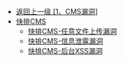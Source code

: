 - [返回上一级 [1、CMS漏洞]](/1、CMS漏洞)
- [快排CMS](/1、CMS漏洞/快排CMS/)
  - [快排CMS-任意文件上传漏洞](/1、CMS漏洞/快排CMS/快排CMS-任意文件上传漏洞.md)
  - [快排CMS-信息泄露漏洞](/1、CMS漏洞/快排CMS/快排CMS-信息泄露漏洞.md)
  - [快排CMS-后台XSS漏洞](/1、CMS漏洞/快排CMS/快排CMS-后台XSS漏洞.md)
